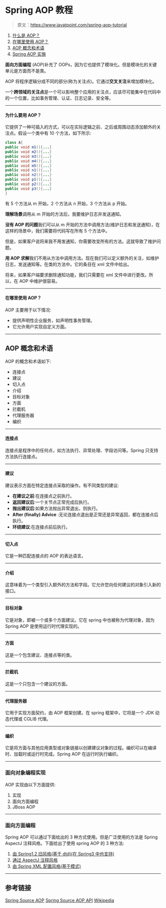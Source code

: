 # Spring AOP 教程

> 原文：<https://www.javatpoint.com/spring-aop-tutorial>

1.  [什么是 AOP？](#)
2.  [在哪里使用 AOP？](#)
3.  [AOP 概念和术语](#)
4.  [Spring AOP 实施](#)

**面向方面编程** (AOP)补充了 OOPs，因为它也提供了模块化。但是模块化的关键单元是方面而不是类。

AOP 将程序逻辑分成不同的部分(称为关注点)。它通过**交叉关注**来增加模块化。

一个**跨领域的关注点**是一个可以影响整个应用的关注点，应该尽可能集中在代码中的一个位置，比如事务管理、认证、日志记录、安全等。

* * *

#### 为什么要用 AOP？

它提供了一种可插入的方式，可以在实际逻辑之前、之后或周围动态添加额外的关注点。假设一个类中有 10 个方法，如下所示:

```java
class A{
public void m1(){...}
public void m2(){...}
public void m3(){...}
public void m4(){...}
public void m5(){...}
public void n1(){...}
public void n2(){...}
public void p1(){...}
public void p2(){...}
public void p3(){...}
}

```

有 5 个方法从 m 开始，2 个方法从 n 开始，3 个方法从 p 开始。

**理解场景**调用从 m 开始的方法后，我要维护日志并发送通知。

**没有 AOP 的问题**我们可以从 m 开始的方法中调用方法(维护日志和发送通知)，在这样的场景中，我们需要将代码写在所有 5 个方法中。

但是，如果客户说将来我不用发通知，你需要改变所有的方法。这就导致了维护问题。

**用 AOP 求解**我们不用从方法中调用方法。现在我们可以定义额外的关注，如维护日志，发送通知等。在类的方法中。它的条目在 xml 文件中给出。

将来，如果客户端要求删除通知功能，我们只需要在 xml 文件中进行更改。所以，在 AOP 中维护很容易。

* * *

#### 在哪里使用 AOP？

AOP 主要用于以下情况:

*   提供声明性企业服务，如声明性事务管理。
*   它允许用户实现自定义方面。

* * *

## AOP 概念和术语

AOP 的概念和术语如下:

*   连接点
*   建议
*   切入点
*   介绍
*   目标对象
*   方面
*   拦截机
*   代理服务器
*   编织

* * *

#### 连接点

连接点是程序中的任何点，如方法执行、异常处理、字段访问等。Spring 只支持方法执行连接点。

* * *

#### 建议

建议表示方面在特定连接点采取的操作。有不同类型的建议:

*   **在建议之前**:在连接点之前执行。
*   **返回建议后**:一个关节点正常完成后执行。
*   **抛出建议后**:如果方法抛出异常退出，则执行。
*   **After (finally) Advice** :无论连接点退出是正常还是异常返回，都在连接点后执行。
*   **环绕建议**:在连接点前后执行。

* * *

#### 切入点

它是一种匹配连接点的 AOP 的表达语言。

* * *

#### 介绍

这意味着为一个类型引入额外的方法和字段。它允许您向任何建议的对象引入新的接口。

* * *

#### 目标对象

它是对象，即被一个或多个方面建议。它在 spring 中也被称为代理对象，因为 Spring AOP 是使用运行时代理实现的。

* * *

#### 方面

这是一个包含建议、连接点等的类。

* * *

#### 拦截机

这是一个只包含一个建议的方面。

* * *

#### 代理服务器

它用于实现方面契约，由 AOP 框架创建。在 spring 框架中，它将是一个 JDK 动态代理或 CGLIB 代理。

* * *

#### 编织

它是将方面与其他应用类型或对象链接以创建建议对象的过程。编织可以在编译时、加载时或运行时完成。Spring AOP 在运行时执行编织。

* * *

### 面向对象编程实现

AOP 实现由以下方面提供:

1.  实现
2.  面向方面编程
3.  JBoss AOP

* * *

### 面向方面编程

Spring AOP 可以通过下面给出的 3 种方式使用。但是广泛使用的方法是 Spring AspectJ 注释风格。下面给出了使用 spring AOP 的 3 种方法:

1.  [由 Spring1.2 旧风格(基于 dtd)(在 Spring3 中也支持)](spring-aop-example)
2.  [通过 AspectJ 注释风格](spring-aop-aspectj-annotation-example)
3.  [由 Spring XML 配置风格(基于模式)](spring-aop-aspectj-xml-configuration-example)

* * *

## 参考链接

[Spring Source AOP](http://static.springsource.org/spring/docs/3.0.x/reference/aop.html)
[Spring Source AOP API](http://static.springsource.org/spring/docs/3.0.x/reference/aop-api.html)
[Wikipedia](https://en.wikipedia.org/wiki/Aspect-oriented_programming)